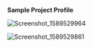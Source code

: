 **Sample Project Profile**

![Screenshot_1589529964](https://user-images.githubusercontent.com/16048679/82114157-3d5f2b80-9770-11ea-80b9-83399db35cd7.png)

![Screenshot_1589529861](https://user-images.githubusercontent.com/16048679/82114171-54058280-9770-11ea-8c2a-31bd4c6421c0.png)
